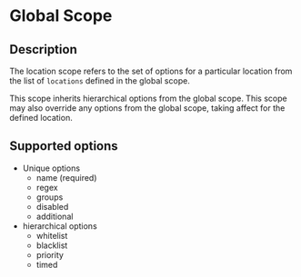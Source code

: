 # Global Scope

## Description

The location scope refers to the set of options for a particular location from the list of
`locations` defined in the global scope.

This scope inherits hierarchical options from
the global scope. This scope may also override any options from the global scope, taking
affect for the defined location.

## Supported options

* Unique options
    * name (required)
    * regex
    * groups
    * disabled
    * additional
* hierarchical options
    * whitelist
    * blacklist
    * priority
    * timed
